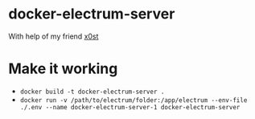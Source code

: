 # docker-electrum-server

With help of my friend [x0st](https://github.com/x0st)

# Make it working
- `docker build -t docker-electrum-server .`
- `docker run -v /path/to/electrum/folder:/app/electrum --env-file ./.env --name docker-electrum-server-1 docker-electrum-server`
